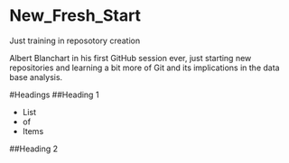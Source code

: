 # New_Fresh_Start
Just training in reposotory creation


Albert Blanchart in his first GitHub session ever, just starting new repositories and learning a bit more of Git and its implications
in the data base analysis.

#Headings
##Heading 1
* List
* of
* Items

##Heading 2
